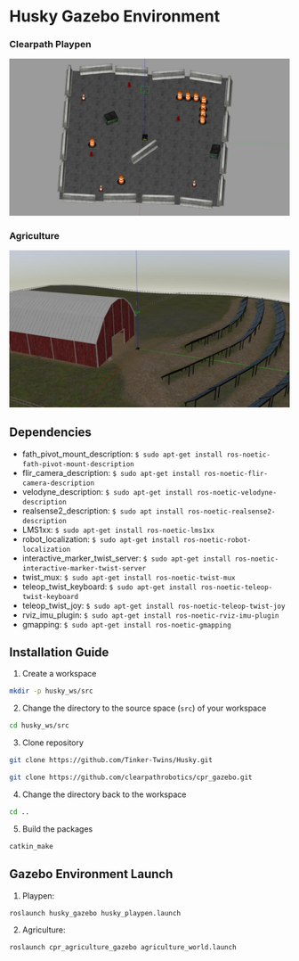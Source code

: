 # Husky Gazebo Environment
### Clearpath Playpen

![](https://github.com/irosol2019mtu/husky_env/blob/main/playpen.jpg)

### Agriculture

![](https://github.com/irosol2019mtu/husky_env/blob/main/agriculture.jpg)

## Dependencies

 - fath_pivot_mount_description: `$ sudo apt-get install ros-noetic-fath-pivot-mount-description`
 - flir_camera_description: `$ sudo apt-get install ros-noetic-flir-camera-description`
 - velodyne_description: `$ sudo apt-get install ros-noetic-velodyne-description`
 - realsense2_description: `$ sudo apt install ros-noetic-realsense2-description`
 - LMS1xx: `$ sudo apt-get install ros-noetic-lms1xx`
 - robot_localization: `$ sudo apt-get install ros-noetic-robot-localization`
 - interactive_marker_twist_server: `$ sudo apt-get install ros-noetic-interactive-marker-twist-server`
 - twist_mux: `$ sudo apt-get install ros-noetic-twist-mux`
 - teleop_twist_keyboard: `$ sudo apt-get install ros-noetic-teleop-twist-keyboard`
 - teleop_twist_joy: `$ sudo apt-get install ros-noetic-teleop-twist-joy`
 - rviz_imu_plugin: `$ sudo apt-get install ros-noetic-rviz-imu-plugin`
 - gmapping: `$ sudo apt-get install ros-noetic-gmapping`

## Installation Guide

1. Create a workspace
  ```bash
mkdir -p husky_ws/src
  ```
2. Change the directory to the source space (`src`) of your workspace
  ```bash
cd husky_ws/src
  ```
3. Clone repository
  ```bash
git clone https://github.com/Tinker-Twins/Husky.git
  ```
  ```bash
git clone https://github.com/clearpathrobotics/cpr_gazebo.git
  ```
4. Change the directory back to the workspace
  ```bash
cd ..
  ```
5. Build the packages
  ```bash
catkin_make
  ```

## Gazebo Environment Launch

1. Playpen:
  ```bash
roslaunch husky_gazebo husky_playpen.launch
  ```

2. Agriculture:
  ```bash
roslaunch cpr_agriculture_gazebo agriculture_world.launch
  ```
